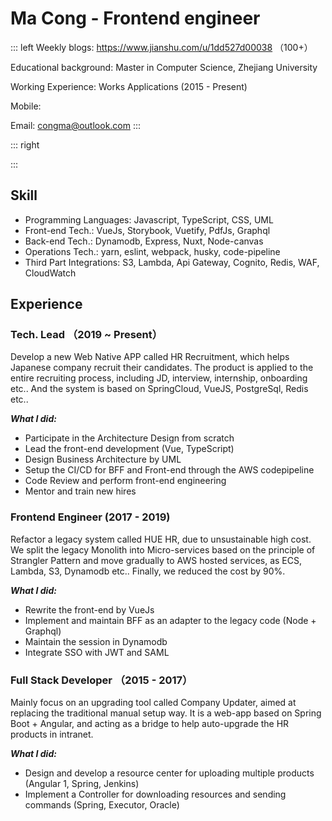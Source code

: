 
# Ma Cong - Frontend engineer

::: left
Weekly blogs: https://www.jianshu.com/u/1dd527d00038 （100+）

Educational background: Master in Computer Science, Zhejiang University

Working Experience: Works Applications (2015 - Present)

Mobile:

Email: congma@outlook.com
:::

::: right

:::

## Skill

* Programming Languages: Javascript, TypeScript, CSS, UML
* Front-end Tech.: VueJs, Storybook, Vuetify, PdfJs, Graphql
* Back-end Tech.: Dynamodb, Express, Nuxt, Node-canvas
* Operations Tech.: yarn, eslint, webpack, husky, code-pipeline
* Third Part Integrations: S3, Lambda, Api Gateway, Cognito, Redis, WAF, CloudWatch

## Experience

### Tech. Lead （2019 ~ Present）

Develop a new Web Native APP called HR Recruitment, which helps Japanese company recruit their candidates. The product is applied to the entire recruiting process, including JD, interview, internship, onboarding etc..  And the system is based on SpringCloud, VueJS, PostgreSql, Redis etc..

***What I did:***

* Participate in the Architecture Design from scratch
* Lead the front-end development (Vue, TypeScript)
* Design Business Architecture by UML
* Setup the CI/CD for BFF and Front-end through the AWS  codepipeline
* Code Review and perform front-end engineering
* Mentor and train new hires

### Frontend Engineer (2017 -  2019)

Refactor a legacy system called HUE HR, due to unsustainable high cost. We split the legacy Monolith into Micro-services based on the principle of Strangler Pattern and move gradually to AWS hosted services, as ECS, Lambda, S3, Dynamodb etc.. Finally, we reduced the cost by 90%.

***What I did:***

* Rewrite the front-end by VueJs
* Implement and maintain BFF as an adapter to the legacy code (Node + Graphql)
* Maintain the session in Dynamodb
* Integrate SSO with JWT and SAML

### Full Stack Developer （2015 - 2017）

Mainly focus on an upgrading tool called Company Updater, aimed at replacing the traditional manual setup way. It is a web-app based on Spring Boot + Angular, and acting as a bridge to help auto-upgrade the HR products in intranet.

***What I did:***

* Design and develop a resource center for uploading multiple products (Angular 1, Spring, Jenkins)
* Implement a Controller for downloading resources and sending commands (Spring, Executor, Oracle)
